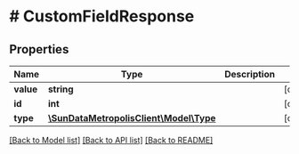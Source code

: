 # # CustomFieldResponse

## Properties

Name | Type | Description | Notes
------------ | ------------- | ------------- | -------------
**value** | **string** |  | [optional]
**id** | **int** |  | [optional]
**type** | [**\SunDataMetropolisClient\Model\Type**](Type.md) |  | [optional]

[[Back to Model list]](../../README.md#models) [[Back to API list]](../../README.md#endpoints) [[Back to README]](../../README.md)
